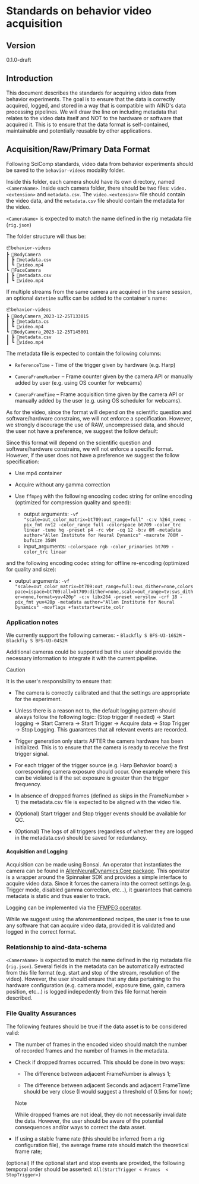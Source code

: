# Standards on behavior video acquisition

## Version

0.1.0-draft

## Introduction

This document describes the standards for acquiring video data from behavior experiments. The goal is to ensure that the data is correctly acquired, logged, and stored in a way that is compatible with AIND's data processing pipelines. We will draw the line on including metadata that relates to the video data itself and NOT to the hardware or software that acquired it. This is to ensure that the data format is self-contained, maintainable and potentially reusable by other applications.

## Acquisition/Raw/Primary Data Format

Following SciComp standards, video data from behavior experiments should be saved to the `behavior-videos` modality folder.

Inside this folder, each camera should have its own directory, named `<CameraName>`. Inside each camera folder, there should be two files: `video.<extension>` and `metadata.csv`. The `video.<extension>` file should contain the video data, and the `metadata.csv` file should contain the metadata for the video.

`<CameraName>` is expected to match the name defined in the rig metadata file (`rig.json`)

The folder structure will thus be:

```plaintext
📦behavior-videos
┣ 📂BodyCamera
┃ ┣ 📜metadata.csv
┃ ┗ 📜video.mp4
┗ 📂FaceCamera
┃ ┣ 📜metadata.csv
┃ ┗ 📜video.mp4
```

If multiple streams from the same camera are acquired in the same session, an optional `datetime` suffix can be added to the container's name:

```plaintext
📦behavior-videos
┣ 📂BodyCamera_2023-12-25T133015
┃ ┣ 📜metadata.cs
┃ ┗ 📜video.mp4
┗ 📂BodyCamera_2023-12-25T145001
┃ ┣ 📜metadata.csv
┃ ┗ 📜video.mp4
```

The metadata file is expected to contain the following columns:

- `ReferenceTime` - Time of the trigger given by hardware (e.g. Harp)

- `CameraFrameNumber` – Frame counter given by the camera API or manually added by user (e.g. using OS counter for webcams)

- `CameraFrameTime` – Frame acquisition time given by the camera API or manually added by the user (e.g. using OS scheduler for webcams).


As for the video, since the format will depend on the scientific question and software/hardware constrains, we will not enforce a specification. However, we strongly discourage the use of RAW, uncompressed data, and should the user not have a preference, we suggest the follow default:

Since this format will depend on the scientific question and software/hardware constrains, we will not enforce a specific format. However, if the user does not have a preference we suggest the follow specification:

- Use mp4 container
- Acquire without any gamma correction
- Use `ffmpeg` with the following encoding codec string for online encoding (optimized for compression quality and speed):

  - output arguments: `-vf "scale=out_color_matrix=bt709:out_range=full" -c:v h264_nvenc -pix_fmt nv12 -color_range full -colorspace bt709 -color_trc linear -tune hq -preset p4 -rc vbr -cq 12 -b:v 0M -metadata author="Allen Institute for Neural Dynamics" -maxrate 700M -bufsize 350M`
  - input_arguments: `-colorspace rgb -color_primaries bt709 -color_trc linear`

and the following encoding codec string for offline re-encoding (optimized for quality and size):

- output arguments: `-vf "scale=out_color_matrix=bt709:out_range=full:sws_dither=none,colorspace=ispace=bt709:all=bt709:dither=none,scale=out_range=tv:sws_dither=none,format=yuv420p" -c:v libx264 -preset veryslow -crf 18 -pix_fmt yuv420p -metadata author="Allen Institute for Neural Dynamics" -movflags +faststart+write_colr`

### Application notes

We currently support the following cameras:
    - `Blackfly S BFS-U3-16S2M`
    - `Blackfly S BFS-U3-04S2M`

Additional cameras could be supported but the user should provide the necessary information to integrate it with the current pipeline.

> [!CAUTION]
> It is the user's responsibility to ensure that:
> 
> - The camera is correctly calibrated and that the settings are appropriate for the experiment.
> 
> - Unless there is a reason not to, the default logging pattern should always follow the following logic: (Stop trigger if needed) -> Start logging -> Start Camera -> Start Trigger -> Acquire data -> Stop Trigger -> Stop Logging. This guarantees that all relevant events are recorded.
> 
> - Trigger generation only starts AFTER the camera hardware has been initialized. This is to ensure that the camera is ready to receive the first trigger signal.
> 
> - For each trigger of the trigger source (e.g. Harp Behavior board) a corresponding camera exposure should occur. One example where this can be violated is if the set exposure is greater than the trigger frequency.
> 
> - In absence of dropped frames (defined as skips in the FrameNumber > 1) the metadata.csv file is expected to be aligned with the video file.
> 
> - (Optional) Start trigger and Stop trigger events should be available for QC.
> 
> - (Optional) The logs of all triggers (regardless of whether they are logged in the metadata.csv) should be saved for redundancy.

#### Acquisition and Logging

Acquisition can be made using Bonsai. An operator that instantiates the camera can be found in [AllenNeuralDynamics.Core package](https://allenneuraldynamics.github.io/Bonsai.AllenNeuralDynamics/api/AllenNeuralDynamics.Core.AindSpinnakerCapture.html).
This operator is a wrapper around the Spinnaker SDK and provides a simple interface to acquire video data. Since it forces the camera into the correct settings (e.g. Trigger mode, disabled gamma correction, etc...), it guarantees that camera metadata is static and thus easier to track.

Logging can be implemented via the [FFMPEG operator](https://allenneuraldynamics.github.io/Bonsai.AllenNeuralDynamics/api/AllenNeuralDynamics.Core.FfmpegVideoWriter.html).

While we suggest using the aforementioned recipes, the user is free to use any software that can acquire video data, provided it is validated and logged in the correct format.

### Relationship to aind-data-schema

`<CameraName>` is expected to match the name defined in the rig metadata file (`rig.json`). Several fields in the metadata can be automatically extracted from this file format (e.g. start and stop of the stream, resolution of the video). However, the user should ensure that any data pertaining to the hardware configuration (e.g. camera model, exposure time, gain, camera position, etc...) is logged indepedently from this file format herein described.

### File Quality Assurances

The following features should be true if the data asset is to be considered valid:

- The number of frames in the encoded video should match the number of recorded frames and the number of frames in the metadata.

- Check if dropped frames occurred. This should be done in two ways:

  - The difference between adjacent FrameNumber is always 1;

  - The difference between adjacent Seconds and adjacent FrameTime should be very close (I would suggest a threshold of 0.5ms for now);

  > [!NOTE]
  > While dropped frames are not ideal, they do not necessarily invalidate the data. However, the user should be aware of the potential consequences and/or ways to correct the data asset.

- If using a stable frame rate (this should be inferred from a rig configuration file), the average frame rate should match the theoretical frame rate;

(optional) If the optional start and stop events are provided, the following temporal order should be asserted: `All(StartTrigger < Frames  < StopTrigger>)`
